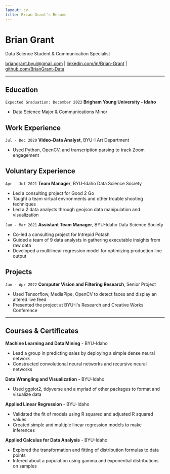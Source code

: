 ```yaml
---
layout: cv
title: Brian Grant's Resume
---
```

# Brian Grant
Data Science Student & Communication Specialist

<div id="webaddress">
<a href="mailto:briangrant.byui@gmail.com">briangrant.byui@gmail.com</a>
| <a href="https://linkedin.com/in/brian-grant">linkedin.com/in/Brian-Grant</a>
| <a href="https://github.com/BrianGrant-Data">github.com/BrianGrant-Data</a>
</div>

<!-- https://www.monique.tech/the-art-of-markdown -->


---


## Education 
`Expected Graduation: December 2022`
__Brigham Young University - Idaho__
- Data Science Major & Communications Minor

## Work Experience
`Jul - Dec 2020`
__Video-Data Analyst__, BYU-I Art Department 
- Used Python, OpenCV, and transcription parsing to track Zoom engagement

## Voluntary Experience
`Apr - Jul 2021`
__Team Manager__, BYU-Idaho Data Science Society
- Led a consulting project for Good 2 Go
- Taught a team virtual environments and other trouble shooting techniques
- Led a 2 data analysts through geojson data manipulation and visualization

`Jan - Mar 2021`
__Assistant Team Manager__, BYU-Idaho Data Science Society
- Co-led a consulting project for Intrepid Potash
- Guided a team of 9 data analysts in gathering executable insights from raw data
- Developed a multilinear regression model for optimizing production line output

## Projects
`Jan - Apr 2022`
__Computer Vision and Filtering Research__, Senior Project
- Used Tensorflow, MediaPipe, OpenCV to detect faces and display an altered live feed 
- Presented the project at BYU-I's Research and Creative Works Conference

---


## Courses & Certificates
__Machine Learning and Data Mining__ - BYU-Idaho
- Lead a group in predicting sales by deploying a simple dense neural network
- Constructed convolutional neural networks and recursive neural networks

__Data Wrangling and Visualization__ - BYU-Idaho
- Used ggplot2, tidyverse and a myriad of other packages to format and visualize data

__Applied Linear Regression__ - BYU-Idaho
- Validated the fit of models using R squared and adjusted R squared values
- Created simple and multiple linear regression models to make inferences

__Applied Calculus for Data Analysis__ - BYU-Idaho
- Explored the transformation and fitting of distribution formulas to data points
- Infered about a population using gamma and exponential distributions on samples


